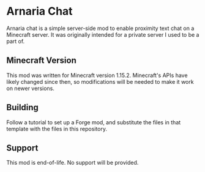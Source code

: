 # Arnaria Chat
Arnaria chat is a simple server-side mod to enable proximity text chat on a Minecraft server. It was originally intended for a private server I used to be a part of.  

## Minecraft Version
This mod was written for Minecraft version 1.15.2. Minecraft's APIs have likely changed since then, so modifications will be needed to make it work on newer versions.

## Building
Follow a tutorial to set up a Forge mod, and substitute the files in that template with the files in this repository.

## Support
This mod is end-of-life. No support will be provided.